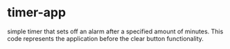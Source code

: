 # timer-app
simple timer that sets off an alarm after a specified amount of minutes.
This code represents the application before the clear button functionality.
